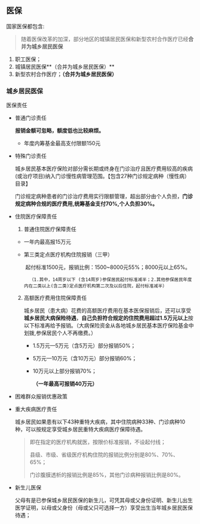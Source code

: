 ## 医保

国家医保都包含:

> 随着医保改革的加深，部分地区的城镇居民医保和新型农村合作医疗已经**合并为城乡居民医保**

1. 职工医保；
2. 城镇居民医保**（合并为城乡居民医保）**
3. 新型农村合作医疗；**（合并为城乡居民医保）**

### 城乡居民医保

医保责任

- 普通门诊责任

  **报销金额可忽略，额度低也比较麻烦。**

  - 年度内筹基金最高支付限额150元

- 特殊门诊责任

  城乡居民基本医疗保险对部分需长期或终身在门诊治疗且医疗费用较高的疾病(或治疗项目)纳入门诊慢性病管理范围。【包含27种门诊规定病种（慢性病）目录】

  门诊规定病种患者的门诊治疗费用实行限额管理，超出部分由个人负担，**门诊规定病种合规的医疗费用,统筹基金支付70%,个人负担30%。**

- 住院医疗保障责任

  1. 普通住院医疗保障责任

  	- 一年内最高报15万元

  	- 第三类定点医疗机构住院报销（三甲）
  	
  	  ​	起付标准1500元，报销比例：1500~8000元55%；8000元以上65%。
  	
  	    	（1.其中，14周岁以下 (含14周岁)参保居民起付标准减半；2.其他参保居民年度内在二类以上(含二类)定点医疗机构第二次及以后住院，起付标准减半）
  	
  2. 高额医疗费用住院保障责任

     城乡居民（患大病）花费的高额医疗费用在基本医保报销后，还可以享受**城乡居民大病保险待遇**，**自己负担符合规定的住院费用超过1.5万元以上**按以下标准再给予报销。（大病保险资金从各地城乡居民基本医疗保险基金中划拨,参保居民个人不再缴费。）

     - 1.5万元—5万元（含5万元）部分报销50%；

     - 5万元—10万元（含10万元）部分报销60%；

     - 10万元以上部分报销70%；

       **（一年最高可报销40万元）**

- 困难群众报销优惠政策

- 重大疾病医疗责任

  城乡居民如果患有以下43种重特大疾病，其中住院病种33种、门诊病种10种，可以按规定享受城乡居民重特大疾病医疗保障待遇。

  > 即在指定的医疗机构就医，按限价标准报销，不设起付线；
  >
  > 县级、市级、省级医疗机构住院的报销比例分别是80%、70%、65%；
  >
  > 门诊腹膜透析的报销比例是85%，其他门诊病种报销比例是80%。

- 新生儿医保

  父母有是已参保城乡居民医保的新生儿，可凭其母或父身份证明、新生儿出生医学证明，以母或父身份（母或父只可选择一方）享受出生当年城乡居民医保待遇；



[医保责任范围讲解]: https://zhuanlan.zhihu.com/p/47202203

















